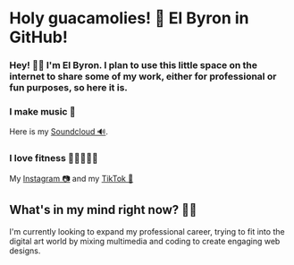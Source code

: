 # Holy guacamolies! 🥑 El Byron in GitHub!

### Hey! 👋🏼 I'm El Byron. I plan to use this little space on the internet to share some of my work, either for professional or fun purposes, so here it is.

### I make music 🎼
Here is my [Soundcloud 🔊](https://soundcloud.com/esebyron/tracks).

### I love fitness 🏋🏼‍♂️💪🏼 
My [Instagram 📷](https://www.instagram.com/esebyron/) and my [TikTok 🎵](https://www.tiktok.com/@monstruosdelamasa)

## What's in my mind right now? 🧠💭

I'm currently looking to expand my professional career, trying to fit into the  digital art world by mixing multimedia and coding to create engaging web designs.
